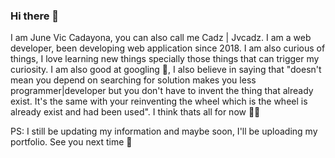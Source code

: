 ### Hi there 👋

<!--
**Miyunecadz/Miyunecadz** is a ✨ _special_ ✨ repository because its `README.md` (this file) appears on your GitHub profile.
-->

I am June Vic Cadayona, you can also call me Cadz | Jvcadz. I am a web developer, been developing web application since 2018. I am also curious of things, I love learning new things specially those things that can trigger my curiosity. I am also good at googling 🤣, I also believe in saying that "doesn't mean you depend on searching for solution makes you less programmer|developer but you don't have to invent the thing that already exist. It's the same with your reinventing the wheel which is the wheel is already exist and had been used". I think thats all for now 🤣😁

PS: I still be updating my information and maybe soon, I'll be uploading my portfolio. See you next time 👋

